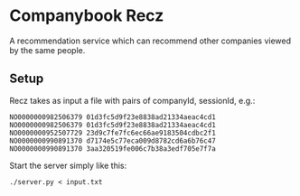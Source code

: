 Companybook Recz
================
A recommendation service which can recommend other companies viewed by
the same people.

Setup
-----
Recz takes as input a file with pairs of companyId, sessionId, e.g.:

    NO0000000982506379 01d3fc5d9f23e8838ad21334aeac4cd1
    NO0000000982506379 01d3fc5d9f23e8838ad21334aeac4cd1
    NO0000000952507729 23d9c7fe7fc6ec66ae9183504cdbc2f1
    NO0000000990891370 d7174e5c77eca009d8782cd6a6b76c47
    NO0000000990891370 3aa320519fe006c7b38a3edf705e7f7a

Start the server simply like this:

    ./server.py < input.txt
